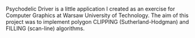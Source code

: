 Psychodelic Driver is a little application I created as an exercise for Computer Graphics at Warsaw University of Technology.
The aim of this project was to implement polygon CLIPPING (Sutherland-Hodgman) and FILLING (scan-line) algorithms.